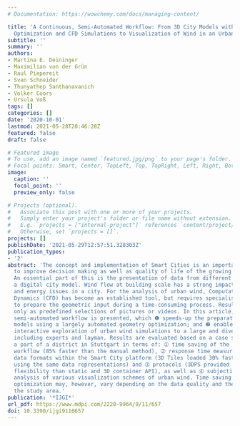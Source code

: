 ```yaml
---
# Documentation: https://wowchemy.com/docs/managing-content/

title: 'A Continuous, Semi-Automated Workflow: From 3D City Models with Geometric
  Optimization and CFD Simulations to Visualization of Wind in an Urban Environment'
subtitle: ''
summary: ''
authors:
- Martina E. Deininger
- Maximilian von der Grün
- Raul Piepereit
- Sven Schneider
- Thunyathep Santhanavanich
- Volker Coors
- Ursula Voß
tags: []
categories: []
date: '2020-10-01'
lastmod: 2021-05-28T20:46:28Z
featured: false
draft: false

# Featured image
# To use, add an image named `featured.jpg/png` to your page's folder.
# Focal points: Smart, Center, TopLeft, Top, TopRight, Left, Right, BottomLeft, Bottom, BottomRight.
image:
  caption: ''
  focal_point: ''
  preview_only: false

# Projects (optional).
#   Associate this post with one or more of your projects.
#   Simply enter your project's folder or file name without extension.
#   E.g. `projects = ["internal-project"]` references `content/project/deep-learning/index.md`.
#   Otherwise, set `projects = []`.
projects: []
publishDate: '2021-05-29T12:57:51.328303Z'
publication_types:
- '2'
abstract: 'The concept and implementation of Smart Cities is an important approach
  to improve decision making as well as quality of life of the growing urban population.
  An essential part of this is the presentation of data from different sources within
  a digital city model. Wind flow at building scale has a strong impact on many health
  and energy issues in a city. For the analysis of urban wind, Computational Fluid
  Dynamics (CFD) has become an established tool, but requires specialist knowledge
  to prepare the geometric input during a time-consuming process. Results are available
  only as predefined selections of pictures or videos. In this article, a continuous,
  semi-automated workflow is presented, which ❶ speeds-up the preparation of CFD simulation
  models using a largely automated geometry optimization; and ❷ enables web-based
  interactive exploration of urban wind simulations to a large and diverse audience,
  including experts and layman. Results are evaluated based on a case study using
  a part of a district in Stuttgart in terms of: ➀ time saving of the CFD model preparation
  workflow (85% faster than the manual method), ➁ response time measurements of different
  data formats within the Smart City platform (3D Tiles loaded 30% faster than geoJSON
  using the same data representations) and ➂ protocols (3DPS provided much higher
  flexibility than static and 3D container API), as well as ➃ subjective user experience
  analysis of various visualization schemes of urban wind. Time saving for the model
  optimization may, however, vary depending on the data quality and the extent of
  the study area.'
publication: '*IJGI*'
url_pdf: https://www.mdpi.com/2220-9964/9/11/657
doi: 10.3390/ijgi9110657
---
```


